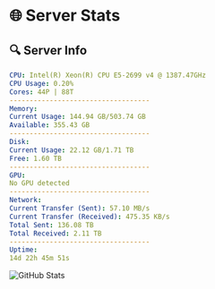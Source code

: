 # 🌐 Server Stats
## 🔍 Server Info
```yaml
CPU: Intel(R) Xeon(R) CPU E5-2699 v4 @ 1387.47GHz
CPU Usage: 0.20%
Cores: 44P | 88T
-----------------------------------
Memory:
Current Usage: 144.94 GB/503.74 GB
Available: 355.43 GB
-----------------------------------
Disk:
Current Usage: 22.12 GB/1.71 TB
Free: 1.60 TB
-----------------------------------
GPU:
No GPU detected
-----------------------------------
Network:
Current Transfer (Sent): 57.10 MB/s
Current Transfer (Received): 475.35 KB/s
Total Sent: 136.08 TB
Total Received: 2.11 TB
-----------------------------------
Uptime:
14d 22h 45m 51s
```
![GitHub Stats](https://img.shields.io/badge/Updated-2025-02-22_21:29:09-blue)